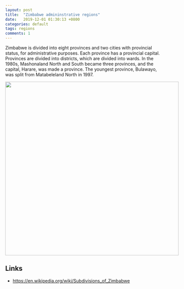 ```yaml
---
layout: post
title:  "Zimbabwe admininstrative regions"
date:   2019-12-01 01:30:13 +0800
categories: default
tags: regions
comments: 1
---
```


Zimbabwe is divided into eight provinces and two cities with provincial status, for administrative purposes. Each province has a provincial capital. Provinces are divided into districts, which are divided into wards. In the 1980s, Mashonaland North and South became three provinces, and the capital, Harare, was made a province. The youngest province, Bulawayo, was split from Matabeleland North in 1997.

<div style="width: 600px;">
 <a href="{{site.baseurl}}/img/zim_regions.png"> <img src="{{site.baseurl}}/img/zim_regions.png" width="550px"></a>
</div>

## Links

* https://en.wikipedia.org/wiki/Subdivisions_of_Zimbabwe
